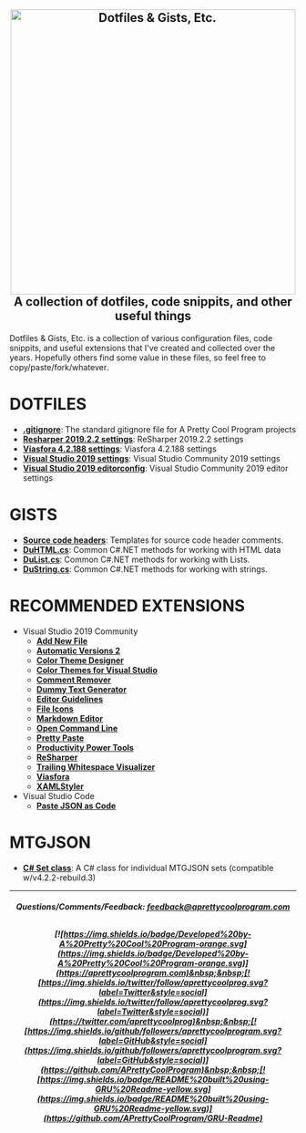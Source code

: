 <!-- Built using GRU-Readme b190516 (https://github.com/APrettyCoolProgram/GRU-Readme) -->

<h2 align="center">
  <img src="https://github.com/APrettyCoolProgram/dotfiles-gists-etc/blob/master/AppData/Image/project-logo.png" alt="Dotfiles & Gists, Etc." width="500"><br>
  A collection of dotfiles, code snippits, and other useful things
</h2>

Dotfiles & Gists, Etc. is a collection of various configuration files, code snippits, and useful extensions that I've created and collected over the years. Hopefully others find some value in these files, so feel free to copy/paste/fork/whatever.

# DOTFILES
* [**.gitignore**](https://github.com/APrettyCoolProgram/dotfiles-gists-etc/blob/master/.gitignore): The standard gitignore file for A Pretty Cool Program projects
* [**Resharper 2019.2.2 settings**](https://github.com/APrettyCoolProgram/DotfilesAndGistsEtc/blob/master/Dotfiles/resharper-19.2.2.DotSettings): ReSharper 2019.2.2 settings
* [**Viasfora 4.2.188 settings**](https://github.com/APrettyCoolProgram/DotfilesAndGistsEtc/blob/master/Dotfiles/viasfora_4.2.188.xml): Viasfora 4.2.188 settings
* [**Visual Studio 2019 settings**](https://github.com/APrettyCoolProgram/DotfilesAndGistsEtc/blob/master/Dotfiles/visual-studio-2019.vssettings): Visual Studio Community 2019 settings
* [**Visual Studio 2019 editorconfig**](https://github.com/APrettyCoolProgram/DotfilesAndGistsEtc/blob/master/Dotfiles/visual-studio-2019.editorconfig): Visual Studio Community 2019 editor settings

# GISTS
* [**Source code headers**](https://gist.github.com/APrettyCoolProgram/7df746be2a69552e0772a78749678856): Templates for source code header comments.
* [**DuHTML.cs**](https://gist.github.com/APrettyCoolProgram/564cb0acd1419003c29624a7d5318064): Common C#.NET methods for working with HTML data<br>
* [**DuList.cs**](https://gist.github.com/APrettyCoolProgram/c4da726cd93e11e3e9c7568be58ff342): Common C#.NET methods for working with Lists.<br>
* [**DuString.cs**](https://gist.github.com/APrettyCoolProgram/3f48bafc3ff1f1c95d7100de2fff4db0): Common C#.NET methods for working with strings.<br>

# RECOMMENDED EXTENSIONS
* Visual Studio 2019 Community
  * [**Add New File**](https://marketplace.visualstudio.com/items?itemName=MadsKristensen.AddNewFile)
  * [**Automatic Versions 2**](https://marketplace.visualstudio.com/items?itemName=PrecisionInfinity.AutomaticVersions)
  * [**Color Theme Designer**](https://marketplace.visualstudio.com/items?itemName=ms-madsk.ColorThemeDesigner)
  * [**Color Themes for Visual Studio**](https://marketplace.visualstudio.com/items?itemName=VisualStudioPlatformTeam.ColorThemesforVisualStudio)
  * [**Comment Remover**](https://marketplace.visualstudio.com/items?itemName=MadsKristensen.CommentRemover)
  * [**Dummy Text Generator**](https://marketplace.visualstudio.com/items?itemName=MadsKristensen.DummyTextGenerator)
  * [**Editor Guidelines**](https://marketplace.visualstudio.com/items?itemName=PaulHarrington.EditorGuidelines)
  * [**File Icons**](https://marketplace.visualstudio.com/items?itemName=MadsKristensen.FileIcons)
  * [**Markdown Editor**](https://marketplace.visualstudio.com/items?itemName=MadsKristensen.MarkdownEditor)
  * [**Open Command Line**](https://marketplace.visualstudio.com/items?itemName=MadsKristensen.OpenCommandLine)
  * [**Pretty Paste**](https://marketplace.visualstudio.com/items?itemName=MadsKristensen.PrettyPaste)
  * [**Productivity Power Tools**](https://marketplace.visualstudio.com/items?itemName=VisualStudioPlatformTeam.ProductivityPowerPack2017)
  * [**ReSharper**](https://marketplace.visualstudio.com/items?itemName=JetBrains.ReSharper)
  * [**Trailing Whitespace Visualizer**](https://marketplace.visualstudio.com/items?itemName=MadsKristensen.TrailingWhitespaceVisualizer)
  * [**Viasfora**](https://marketplace.visualstudio.com/items?itemName=TomasRestrepo.Viasfora)
  * [**XAMLStyler**](https://marketplace.visualstudio.com/items?itemName=TeamXavalon.XAMLStyler)
* Visual Studio Code
  * [**Paste JSON as Code**](https://marketplace.visualstudio.com/items?itemName=quicktype.quicktype&ssr=false#overview)

# MTGJSON
* [**C# Set class**](https://github.com/APrettyCoolProgram/DotfilesAndGistsEtc/blob/master/Etc/MTGJSON/MTGJSON_set.cs): A C# class for individual MTGJSON sets (compatible w/v4.2.2-rebuild.3)

***

<h5 align="middle">
  Questions/Comments/Feedback: <a href = "mailto: feedback@aprettycoolprogram.com">feedback@aprettycoolprogram.com</a>
  <br>
  <br>
  
 [![https://img.shields.io/badge/Developed%20by-A%20Pretty%20Cool%20Program-orange.svg](https://img.shields.io/badge/Developed%20by-A%20Pretty%20Cool%20Program-orange.svg)](https://aprettycoolprogram.com)&nbsp;&nbsp;[![https://img.shields.io/twitter/follow/aprettycoolprog.svg?label=Twitter&style=social](https://img.shields.io/twitter/follow/aprettycoolprog.svg?label=Twitter&style=social)](https://twitter.com/aprettycoolprog)&nbsp;&nbsp;[![https://img.shields.io/github/followers/aprettycoolprogram.svg?label=GitHub&style=social](https://img.shields.io/github/followers/aprettycoolprogram.svg?label=GitHub&style=social)](https://github.com/APrettyCoolProgram)&nbsp;&nbsp;[![https://img.shields.io/badge/README%20built%20using-GRU%20Readme-yellow.svg](https://img.shields.io/badge/README%20built%20using-GRU%20Readme-yellow.svg)](https://github.com/APrettyCoolProgram/GRU-Readme)

</h5>
